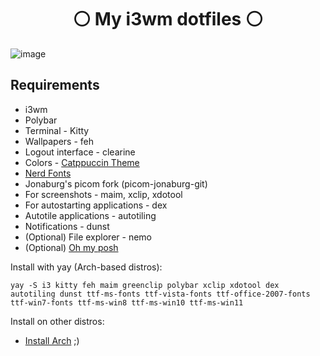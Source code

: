 <h1 align="center">⚪ My i3wm dotfiles ⚪</h1>

![image](https://user-images.githubusercontent.com/45101400/230563903-331ce938-f7be-42cc-8d25-716cb0a4edb2.png)

## Requirements

- i3wm
- Polybar
- Terminal - Kitty
- Wallpapers - feh
- Logout interface - clearine
- Colors - [Catppuccin Theme](https://github.com/catppuccin/catppuccin)
- [Nerd Fonts](https://github.com/ryanoasis/nerd-fonts)
- Jonaburg's picom fork (picom-jonaburg-git)
- For screenshots - maim, xclip, xdotool
- For autostarting applications - dex
- Autotile applications - autotiling
- Notifications - dunst
- (Optional) File explorer - nemo
- (Optional) [Oh my posh](https://ohmyposh.dev/)

Install with yay (Arch-based distros):

`yay -S i3 kitty feh maim greenclip polybar xclip xdotool dex autotiling dunst ttf-ms-fonts ttf-vista-fonts ttf-office-2007-fonts ttf-win7-fonts ttf-ms-win8 ttf-ms-win10 ttf-ms-win11`

Install on other distros:

- [Install Arch](https://archlinux.org/download/) ;)
